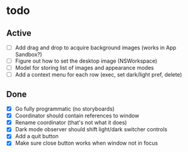 # todo

## Active

- [ ] Add drag and drop to acquire background images (works in App Sandbox?)
- [ ] Figure out how to set the desktop image (NSWorkspace)
- [ ] Model for storing list of images and appearance modes
- [ ] Add a context menu for each row (exec, set dark/light pref, delete)

## Done

- [x] Go fully programmatic (no storyboards)
- [x] Coordinator should contain references to window
- [x] Rename coordinator (that's not what it does)
- [x] Dark mode observer should shift light/dark switcher controls
- [x] Add a quit button
- [x] Make sure close button works when window not in focus